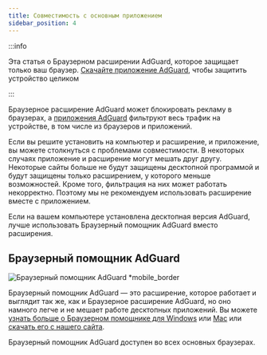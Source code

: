 ```yaml
---
title: Совместимость с основным приложением
sidebar_position: 4
---
```


:::info

Эта статья о Браузерном расширении AdGuard, которое защищает только ваш браузер. [Скачайте приложение AdGuard](https://agrd.io/download-kb-adblock), чтобы защитить устройство целиком

:::

Браузерное расширение AdGuard может блокировать рекламу в браузерах, а [приложения AdGuard](/adguard-browser-extension/comparison-standalone) фильтруют весь трафик на устройстве, в том числе из браузеров и приложений.

Если вы решите установить на компьютер и расширение, и приложение, вы можете столкнуться с проблемами совместимости. В некоторых случаях приложение и расширение могут мешать друг другу. Некоторые сайты больше не будут защищены десктопной программой и будут защищены только расширением, у которого меньше возможностей. Кроме того, фильтрация на них может работать некорректно. Поэтому мы не рекомендуем использовать расширение вместе с приложением.

Если на вашем компьютере установлена десктопная версия AdGuard, лучше использовать Браузерный помощник AdGuard вместо расширения.

## Браузерный помощник AdGuard

![Браузерный помощник AdGuard \*mobile\_border](https://cdn.adtidy.org/content/kb/ad_blocker/browser_extension/ad_blocker_browser_extension_assistant.png)

Браузерный помощник AdGuard — это расширение, которое работает и выглядит так же, как и Браузерное расширение AdGuard, но оно намного легче и не мешает работе десктопных приложений. Вы можете [узнать больше о Браузерном помощнике для Windows](/adguard-for-windows/browser-assistant) или [Mac](/adguard-for-mac/features/browser-assistant) или [скачать его с нашего сайта](https://adguard.com/adguard-assistant/overview.html).

Браузерный помощник AdGuard доступен во всех основных браузерах.
